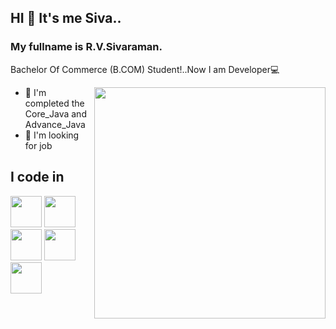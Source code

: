 ## HI 👋 It's me Siva.. 
### My fullname is  R.V.Sivaraman.

Bachelor Of Commerce (B.COM) Student!..Now I am Developer💻

<img align="right" width="370" hight="290" src="https://i.pinimg.com/originals/a5/35/60/a53560c8088900e266880f779dacced7.gif">

-  🌱 I'm completed the Core_Java and Advance_Java
-   🏢 I'm looking for job

## I code in
<img height="50" width="50" src="https://png2.cleanpng.com/sh/6e0ec0069fefc4b32ee48ebaac9643bd/L0KzQoW3UsE0N5Rrg5H9cnHxg8HokvVvfF5veehqLXzyd7E0ifNwdl5pfeJyY4Tsfri0ivF3aV51itHwcnHwfbr1h71taZ9sjdNwZT3kfrW0hPV3bZ07TdVrMXa8cYm5VvY6OV83TaIDN0W3QYKAUMc5OWE8SaYAM0S2PsH1h5==/transparent-java-logo-icon-depicting-java-programming-language-and-devel65cb1f9a826f91.2508754117078107145343.png">
<img height="50" width="50" src="">
<img height="50" width="50" src="">
<img height="50" width="50" src="">
<img height="50" width="50" src="">
